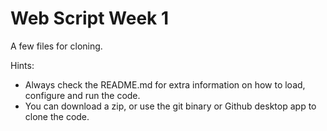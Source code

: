 # Web Script Week 1

A few files for cloning.

Hints:
* Always check the README.md for extra information on how to load, configure and run the code.
* You can download a zip, or use the git binary or Github desktop app to clone the code.
